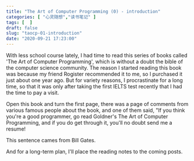 ```yaml
---
title: "The Art of Computer Programming (0) - introduction"
categories: [ "心灵随想","读书笔记" ]
tags: [  ]
draft: false
slug: "taocp-01-introduction"
date: "2020-09-21 17:23:00"
---
```


With less school course lately, I had time to read this series of books called 'The Art of Computer Programming', which is without a doubt the bible of the computer science community. The reason I started reading this book was because my friend Rogister recommended it to me, so I purchased it just about one year ago. But for variety reasons, I procrastinate for a long time, so that it was only after taking the first IELTS test recently that I had the time to pay a visit.

Open this book and turn the first page, there was a page of comments from various famous people about the book, and one of them said, "If you think you're a good programmer, go read Goldner's The Art of Computer Programming, and if you do get through it, you'll no doubt send me a resume!

This sentence cames from Bill Gates.

And for a long-term plan, I'll place the reading notes to the coming posts.